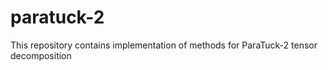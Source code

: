# paratuck-2
This repository contains implementation of methods for ParaTuck-2 tensor decomposition
